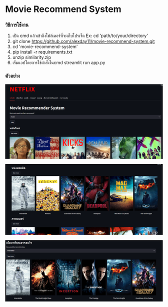 # **Movie Recommend System**

### วิธีการใช้งาน ###
1. เปิด cmd แล้วเข้าถึงโฟล์เดอร์ที่จะเก็บโปรเจ็ค Ex: cd 'path/to/your/directory'
2. git clone https://github.com/alexday11/movie-recommend-system.git
3. cd 'movie-recommend-system'
4. pip install -r requirements.txt
5. unzip similarity.zip
6. เริ่มแอปโดยการใช้คำสั่งในcmd  streamlit run app.py


### ตัวอย่าง

![example1](movie1.png)

![example2](movie2.png)


![example3](movie3.png)